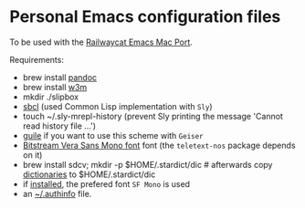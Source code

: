 # Personal Emacs configuration files

To be used with the [Railwaycat Emacs Mac Port](https://github.com/railwaycat/homebrew-emacsmacport).

Requirements:

- brew install [pandoc](https://pandoc.org)
- brew install [w3m](https://w3m.sourceforge.net)
- mkdir ./slipbox
- [sbcl](https://www.sbcl.org) (used Common Lisp implementation with `Sly`)
- touch ~/.sly-mrepl-history (prevent Sly printing the message 'Cannot read history file ...')
- [guile](https://www.gnu.org/software/guile/) if you want to use this scheme with `Geiser`
- [Bitstream Vera Sans Mono font](http://legionfonts.com/fonts/bitstream-vera-sans-mono) font (the `teletext-nos` package depends on it)
- brew install sdcv; mkdir -p $HOME/.stardict/dic # afterwards copy [dictionaries](http://download.huzheng.org/babylon/) to $HOME/.stardict/dic
- if [installed](https://medium.com/@shashikant.jagtap/getting-apples-sf-mono-font-in-macos-1de5183add84), the prefered font `SF Mono` is used
- an [~/.authinfo](https://linil.wordpress.com/2008/01/18/gnus-gmail/) file.
